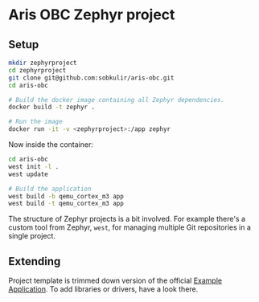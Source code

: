 # Aris OBC Zephyr project

## Setup
```sh
mkdir zephyrproject
cd zephyrproject
git clone git@github.com:sobkulir/aris-obc.git
cd aris-obc

# Build the docker image containing all Zephyr dependencies.
docker build -t zephyr .

# Run the image
docker run -it -v <zephyrproject>:/app zephyr
```

Now inside the container:
```sh
cd aris-obc
west init -l .
west update

# Build the application
west build -b qemu_cortex_m3 app
west build -t qemu_cortex_m3 app
```

The structure of Zephyr projects is a bit involved. For example there's a custom tool from Zephyr, `west`, for
managing multiple Git repositories in a single project.

## Extending
Project template is trimmed down version of the official [Example Application](https://github.com/zephyrproject-rtos/example-application). To add libraries or drivers, have a look there.